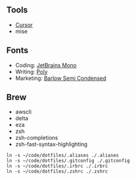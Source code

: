 Tools
-------
* [Cursor](https://cursor.com/)
* mise

Fonts
-----
* Coding: [JetBrains Mono](https://www.jetbrains.com/lp/mono/)
* Writing: [Poly](https://fonts.google.com/specimen/Poly)
* Marketing: [Barlow Semi Condensed](https://fonts.google.com/specimen/Barlow+Semi+Condensed)

Brew
----
* awscli
* delta
* eza
* zsh
* zsh-completions
* zsh-fast-syntax-highlighting


```
ln -s ~/code/dotfiles/.aliases ./.aliases
ln -s ~/code/dotfiles/.gitconfig ./.gitconfig
ln -s ~/code/dotfiles/.irbrc ./.irbrc
ln -s ~/code/dotfiles/.zshrc ./.zshrc
```
